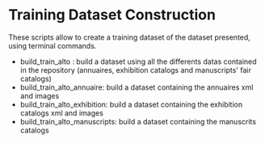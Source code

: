# Training Dataset Construction

These scripts allow to create a training dataset of the dataset presented, using terminal commands. 

- build_train_alto : build a dataset using all the differents datas contained in the repository (annuaires, exhibition catalogs and manuscripts' fair catalogs)
- build_train_alto_annuaire: build a dataset containing the annuaires xml and images
- build_train_alto_exhibition: build a dataset containing the exhibition catalogs xml and images
- build_train_alto_manuscripts: build a dataset containing the manuscrits catalogs
